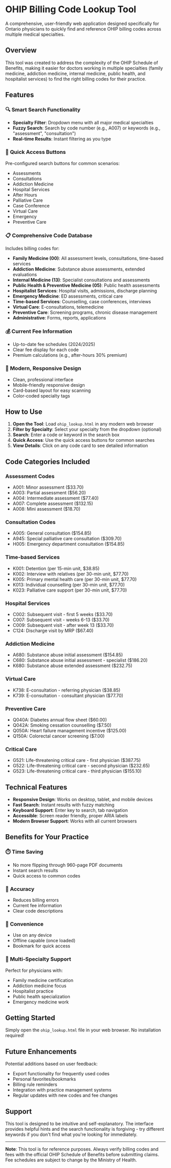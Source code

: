 # OHIP Billing Code Lookup Tool

A comprehensive, user-friendly web application designed specifically for Ontario physicians to quickly find and reference OHIP billing codes across multiple medical specialties.

## Overview

This tool was created to address the complexity of the OHIP Schedule of Benefits, making it easier for doctors working in multiple specialties (family medicine, addiction medicine, internal medicine, public health, and hospitalist services) to find the right billing codes for their practice.

## Features

### 🔍 **Smart Search Functionality**
- **Specialty Filter**: Dropdown menu with all major medical specialties
- **Fuzzy Search**: Search by code number (e.g., A007) or keywords (e.g., "assessment", "consultation")
- **Real-time Results**: Instant filtering as you type

### 🚀 **Quick Access Buttons**
Pre-configured search buttons for common scenarios:
- Assessments
- Consultations  
- Addiction Medicine
- Hospital Services
- After Hours
- Palliative Care
- Case Conference
- Virtual Care
- Emergency
- Preventive Care

### 📋 **Comprehensive Code Database**
Includes billing codes for:
- **Family Medicine (00)**: All assessment levels, consultations, time-based services
- **Addiction Medicine**: Substance abuse assessments, extended evaluations
- **Internal Medicine (13)**: Specialist consultations and assessments
- **Public Health & Preventive Medicine (05)**: Public health assessments
- **Hospitalist Services**: Hospital visits, admissions, discharge planning
- **Emergency Medicine**: ED assessments, critical care
- **Time-based Services**: Counselling, case conferences, interviews
- **Virtual Care**: E-consultations, telemedicine
- **Preventive Care**: Screening programs, chronic disease management
- **Administrative**: Forms, reports, applications

### 💰 **Current Fee Information**
- Up-to-date fee schedules (2024/2025)
- Clear fee display for each code
- Premium calculations (e.g., after-hours 30% premium)

### 🎨 **Modern, Responsive Design**
- Clean, professional interface
- Mobile-friendly responsive design
- Card-based layout for easy scanning
- Color-coded specialty tags

## How to Use

1. **Open the Tool**: Load `ohip_lookup.html` in any modern web browser
2. **Filter by Specialty**: Select your specialty from the dropdown (optional)
3. **Search**: Enter a code or keyword in the search box
4. **Quick Access**: Use the quick access buttons for common searches
5. **View Details**: Click on any code card to see detailed information

## Code Categories Included

### Assessment Codes
- A001: Minor assessment ($33.70)
- A003: Partial assessment ($56.20)
- A004: Intermediate assessment ($77.40)
- A007: Complete assessment ($132.15)
- A008: Mini assessment ($18.70)

### Consultation Codes
- A005: General consultation ($154.85)
- A945: Special palliative care consultation ($309.70)
- H005: Emergency department consultation ($154.85)

### Time-based Services
- K001: Detention (per 15-min unit, $38.85)
- K002: Interview with relatives (per 30-min unit, $77.70)
- K005: Primary mental health care (per 30-min unit, $77.70)
- K013: Individual counselling (per 30-min unit, $77.70)
- K023: Palliative care support (per 30-min unit, $77.70)

### Hospital Services
- C002: Subsequent visit - first 5 weeks ($33.70)
- C007: Subsequent visit - weeks 6-13 ($33.70)
- C009: Subsequent visit - after week 13 ($33.70)
- C124: Discharge visit by MRP ($67.40)

### Addiction Medicine
- A680: Substance abuse initial assessment ($154.85)
- C680: Substance abuse initial assessment - specialist ($186.20)
- K680: Substance abuse extended assessment ($232.75)

### Virtual Care
- K738: E-consultation - referring physician ($38.85)
- K739: E-consultation - consultant physician ($77.70)

### Preventive Care
- Q040A: Diabetes annual flow sheet ($60.00)
- Q042A: Smoking cessation counselling ($7.50)
- Q050A: Heart failure management incentive ($125.00)
- Q150A: Colorectal cancer screening ($7.00)

### Critical Care
- G521: Life-threatening critical care - first physician ($387.75)
- G522: Life-threatening critical care - second physician ($232.65)
- G523: Life-threatening critical care - third physician ($155.10)

## Technical Features

- **Responsive Design**: Works on desktop, tablet, and mobile devices
- **Fast Search**: Instant results with fuzzy matching
- **Keyboard Support**: Enter key to search, tab navigation
- **Accessible**: Screen reader friendly, proper ARIA labels
- **Modern Browser Support**: Works with all current browsers

## Benefits for Your Practice

### ⏱️ **Time Saving**
- No more flipping through 960-page PDF documents
- Instant search results
- Quick access to common codes

### 🎯 **Accuracy**
- Reduces billing errors
- Current fee information
- Clear code descriptions

### 📱 **Convenience**
- Use on any device
- Offline capable (once loaded)
- Bookmark for quick access

### 🔄 **Multi-Specialty Support**
Perfect for physicians with:
- Family medicine certification
- Addiction medicine focus
- Hospitalist practice
- Public health specialization
- Emergency medicine work

## Getting Started

Simply open the `ohip_lookup.html` file in your web browser. No installation required!

## Future Enhancements

Potential additions based on user feedback:
- Export functionality for frequently used codes
- Personal favorites/bookmarks
- Billing rule reminders
- Integration with practice management systems
- Regular updates with new codes and fee changes

## Support

This tool is designed to be intuitive and self-explanatory. The interface provides helpful hints and the search functionality is forgiving - try different keywords if you don't find what you're looking for immediately.

---

**Note**: This tool is for reference purposes. Always verify billing codes and fees with the official OHIP Schedule of Benefits before submitting claims. Fee schedules are subject to change by the Ministry of Health. 